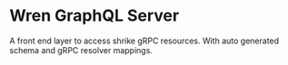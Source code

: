# Wren GraphQL Server

A front end layer to access shrike gRPC resources. With auto generated schema and gRPC resolver mappings.
